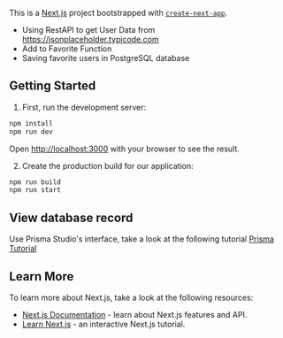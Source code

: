 This is a [Next.js](https://nextjs.org/) project bootstrapped with [`create-next-app`](https://github.com/vercel/next.js/tree/canary/packages/create-next-app).

- Using RestAPI to get User Data from https://jsonplaceholder.typicode.com
- Add to Favorite Function
- Saving favorite users in PostgreSQL database

## Getting Started

1. First, run the development server:

```bash
npm install
npm run dev
```

Open [http://localhost:3000](http://localhost:3000) with your browser to see the result.

2. Create the production build for our application:

```bash
npm run build
npm run start
```

## View database record

Use Prisma Studio's interface, take a look at the following tutorial [Prisma Tutorial](https://vercel.com/guides/nextjs-prisma-postgres)


## Learn More

To learn more about Next.js, take a look at the following resources:

- [Next.js Documentation](https://nextjs.org/docs) - learn about Next.js features and API.
- [Learn Next.js](https://nextjs.org/learn) - an interactive Next.js tutorial.

